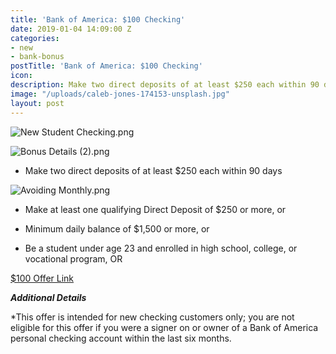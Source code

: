 ```yaml
---
title: 'Bank of America: $100 Checking'
date: 2019-01-04 14:09:00 Z
categories:
- new
- bank-bonus
postTitle: 'Bank of America: $100 Checking'
icon: 
description: Make two direct deposits of at least $250 each within 90 days
image: "/uploads/caleb-jones-174153-unsplash.jpg"
layout: post
---
```


![New Student Checking.png](/uploads/New%20Student%20Checking.png)

![Bonus Details (2).png](/uploads/Bonus%20Details%20(2).png)

* Make two direct deposits of at least $250 each within 90 days

![Avoiding Monthly.png](/uploads/Avoiding%20Monthly.png)

* Make at least one qualifying Direct Deposit of $250 or more, or

* Minimum daily balance of $1,500 or more, or

* Be a student under age 23 and enrolled in high school, college, or vocational program, OR

[$100 Offer Link](https://promo.bankofamerica.com/chooseyourchecking1/offer/)

***Additional Details***

*This offer is intended for new checking customers only; you are not eligible for this offer if you were a signer on or owner of a Bank of America personal checking account within the last six months.